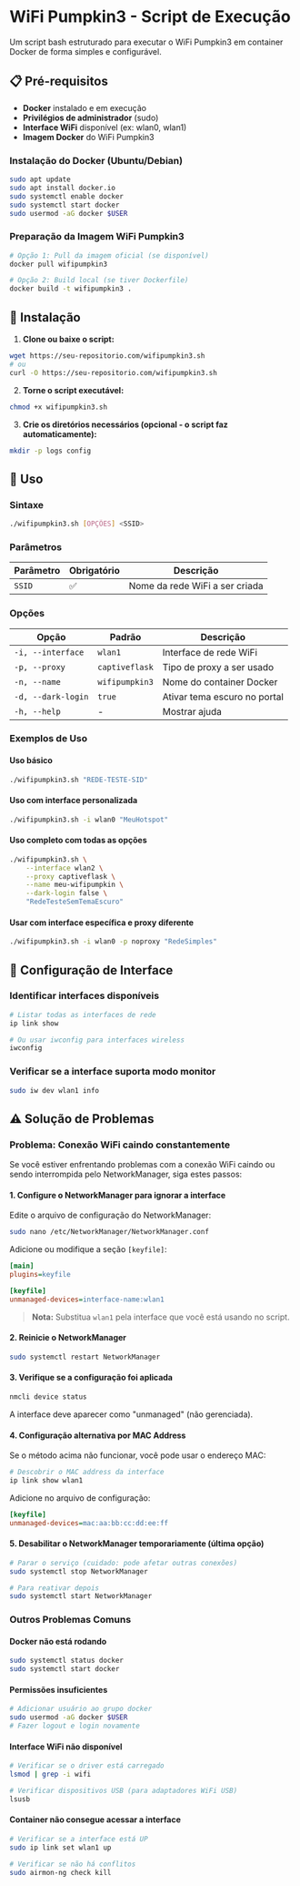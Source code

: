 # WiFi Pumpkin3 - Script de Execução

Um script bash estruturado para executar o WiFi Pumpkin3 em container Docker de forma simples e configurável.

## 📋 Pré-requisitos

- **Docker** instalado e em execução
- **Privilégios de administrador** (sudo)
- **Interface WiFi** disponível (ex: wlan0, wlan1)
- **Imagem Docker** do WiFi Pumpkin3

### Instalação do Docker (Ubuntu/Debian)
```bash
sudo apt update
sudo apt install docker.io
sudo systemctl enable docker
sudo systemctl start docker
sudo usermod -aG docker $USER
```

### Preparação da Imagem WiFi Pumpkin3
```bash
# Opção 1: Pull da imagem oficial (se disponível)
docker pull wifipumpkin3

# Opção 2: Build local (se tiver Dockerfile)
docker build -t wifipumpkin3 .
```

## 🚀 Instalação

1. **Clone ou baixe o script:**
```bash
wget https://seu-repositorio.com/wifipumpkin3.sh
# ou
curl -O https://seu-repositorio.com/wifipumpkin3.sh
```

2. **Torne o script executável:**
```bash
chmod +x wifipumpkin3.sh
```

3. **Crie os diretórios necessários (opcional - o script faz automaticamente):**
```bash
mkdir -p logs config
```

## 📖 Uso

### Sintaxe
```bash
./wifipumpkin3.sh [OPÇÕES] <SSID>
```

### Parâmetros

| Parâmetro | Obrigatório | Descrição |
|-----------|-------------|-----------|
| `SSID` | ✅ | Nome da rede WiFi a ser criada |

### Opções

| Opção | Padrão | Descrição |
|-------|--------|-----------|
| `-i, --interface` | `wlan1` | Interface de rede WiFi |
| `-p, --proxy` | `captiveflask` | Tipo de proxy a ser usado |
| `-n, --name` | `wifipumpkin3` | Nome do container Docker |
| `-d, --dark-login` | `true` | Ativar tema escuro no portal |
| `-h, --help` | - | Mostrar ajuda |

### Exemplos de Uso

#### Uso básico
```bash
./wifipumpkin3.sh "REDE-TESTE-SID"
```

#### Uso com interface personalizada
```bash
./wifipumpkin3.sh -i wlan0 "MeuHotspot"
```

#### Uso completo com todas as opções
```bash
./wifipumpkin3.sh \
    --interface wlan2 \
    --proxy captiveflask \
    --name meu-wifipumpkin \
    --dark-login false \
    "RedeTesteSemTemaEscuro"
```

#### Usar com interface específica e proxy diferente
```bash
./wifipumpkin3.sh -i wlan0 -p noproxy "RedeSimples"
```

## 🔧 Configuração de Interface

### Identificar interfaces disponíveis
```bash
# Listar todas as interfaces de rede
ip link show

# Ou usar iwconfig para interfaces wireless
iwconfig
```

### Verificar se a interface suporta modo monitor
```bash
sudo iw dev wlan1 info
```

## ⚠️ Solução de Problemas

### Problema: Conexão WiFi caindo constantemente

Se você estiver enfrentando problemas com a conexão WiFi caindo ou sendo interrompida pelo NetworkManager, siga estes passos:

#### 1. Configure o NetworkManager para ignorar a interface

Edite o arquivo de configuração do NetworkManager:
```bash
sudo nano /etc/NetworkManager/NetworkManager.conf
```

Adicione ou modifique a seção `[keyfile]`:
```ini
[main]
plugins=keyfile

[keyfile]
unmanaged-devices=interface-name:wlan1
```

> **Nota:** Substitua `wlan1` pela interface que você está usando no script.

#### 2. Reinicie o NetworkManager
```bash
sudo systemctl restart NetworkManager
```

#### 3. Verifique se a configuração foi aplicada
```bash
nmcli device status
```

A interface deve aparecer como "unmanaged" (não gerenciada).

#### 4. Configuração alternativa por MAC Address

Se o método acima não funcionar, você pode usar o endereço MAC:

```bash
# Descobrir o MAC address da interface
ip link show wlan1
```

Adicione no arquivo de configuração:
```ini
[keyfile]
unmanaged-devices=mac:aa:bb:cc:dd:ee:ff
```

#### 5. Desabilitar o NetworkManager temporariamente (última opção)
```bash
# Parar o serviço (cuidado: pode afetar outras conexões)
sudo systemctl stop NetworkManager

# Para reativar depois
sudo systemctl start NetworkManager
```

### Outros Problemas Comuns

#### Docker não está rodando
```bash
sudo systemctl status docker
sudo systemctl start docker
```

#### Permissões insuficientes
```bash
# Adicionar usuário ao grupo docker
sudo usermod -aG docker $USER
# Fazer logout e login novamente
```

#### Interface WiFi não disponível
```bash
# Verificar se o driver está carregado
lsmod | grep -i wifi

# Verificar dispositivos USB (para adaptadores WiFi USB)
lsusb
```

#### Container não consegue acessar a interface
```bash
# Verificar se a interface está UP
sudo ip link set wlan1 up

# Verificar se não há conflitos
sudo airmon-ng check kill
```
